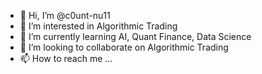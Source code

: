 - 👋 Hi, I’m @c0unt-nu11
- 👀 I’m interested in Algorithmic Trading
- 🌱 I’m currently learning AI, Quant Finance, Data Science
- 💞️ I’m looking to collaborate on Algorithmic Trading
- 📫 How to reach me ...

<!---
c0unt-nu11/c0unt-nu11 is a ✨ special ✨ repository because its `README.md` (this file) appears on your GitHub profile.
You can click the Preview link to take a look at your changes.
--->
